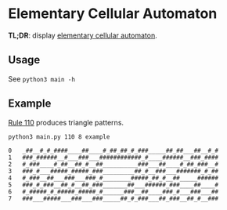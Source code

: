 # Elementary Cellular Automaton

**TL;DR**: display [elementary cellular automaton](https://en.wikipedia.org/wiki/Elementary_cellular_automaton).

## Usage

See `python3 main -h`

## Example

[Rule 110](https://en.wikipedia.org/wiki/Rule_110) produces triangle patterns.

`python3 main.py 110 8 example`

```
0   _##__#_#_####____##____#_##_##_#_###_____##_##___##__#_#
1   ###_######__#___###___############_#____######__###_####
2   #_###____#_##__##_#__##__________###___##____#_##_###__#
3   ###_#___#####_#####_###_________##_#__###___#######_#_##
4   #_###__##___###___###_#________#####_##_#__##_____######
5   ###_#_###__##_#__##_###_______##___######_###____##____#
6   #_#####_#_#####_#####_#______###__##____###_#___###___##
7   ###___#####___###___###_____##_#_###___##_###__##_#__###
```
